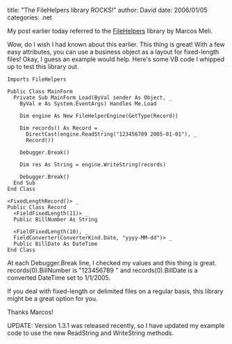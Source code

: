 
title: "The FileHelpers library ROCKS!"
author: David
date: 2006/01/05
categories: .net

My post earlier today referred to the [FileHelpers](http://filehelpers.sourceforge.net/) library by Marcos Meli.

Wow, do I wish I had known about this earlier. This thing is great! With a few easy attributes, you can use a business object as a layout for fixed-length files! Okay, I guess an example would help. Here's some VB code I whipped up to test this library out.

    Imports FileHelpers

    Public Class MainForm
      Private Sub MainForm_Load(ByVal sender As Object, _
        ByVal e As System.EventArgs) Handles Me.Load 

        Dim engine As New FileHelperEngine(GetType(Record)) 

        Dim records() As Record = _
          DirectCast(engine.ReadString("123456789 2005-01-01"), _
          Record()) 

        Debugger.Break() 

        Dim res As String = engine.WriteString(records) 

        Debugger.Break()
      End Sub
    End Class

    <FixedLengthRecord()> _
    Public Class Record 
      <FieldFixedLength(11)> _
      Public BillNumber As String 

      <FieldFixedLength(10), _
      FieldConverter(ConverterKind.Date, "yyyy-MM-dd")> _
      Public BillDate As DateTime
    End Class

At each Debugger.Break line, I checked my values and this thing is great. records(0).BillNumber is "123456789  " and records(0).BillDate is a converted DateTime set to 1/1/2005.

If you deal with fixed-length or delimited files on a regular basis, this library might be a great option for you.

Thanks Marcos!

UPDATE: Version 1.3.1 was released recently, so I have updated my example code to use the new ReadString and WriteString methods.

